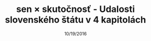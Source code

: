 ---
title:  sen × skutočnosť - Udalosti slovenského štátu v 4 kapitolách
h2: Udalosti slovenského štátu v 4 kapitolách
h3: Jeden národ, jedna strana, jeden vodca, ale aj vyše 70 000 obetí – obdobie rokov 1939 – 1945 patrí medzi najkomplikovanejšie obdobia slovenských dejín.
h4: Webstránka rozširuje výstavu "sen × skutočnosť. Umenie & propaganda 1939 – 1945" o historické súvislosti a ilustruje ich obrazovým materiálom, zvukovými a audiovizuálnymi záznamami.
slug: landing
date: 10/19/2016
image: sxs-bg.jpg
content:
    items: '@self.children'
---
